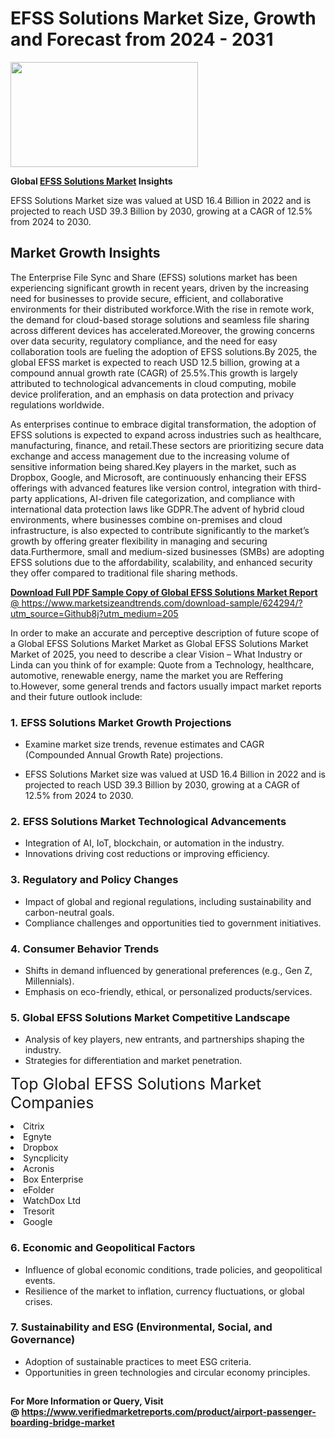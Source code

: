 <H1>EFSS Solutions Market Size, Growth and Forecast from 2024 - 2031</H1><img class="aligncenter size-medium wp-image-584254" src="https://thirdeyenews.in/wp-content/uploads/2024/09/Global-Market-Research-300x168.jpeg" alt="" width="300" height="168" /><p><strong>Global&nbsp;<a href="https://www.marketsizeandtrends.com/download-sample/624294/?utm_source=Github8j?utm_medium=205">EFSS Solutions Market</a> Insights</strong></p><p>EFSS Solutions Market size was valued at USD 16.4 Billion in 2022 and is projected to reach USD 39.3 Billion by 2030, growing at a CAGR of 12.5% from 2024 to 2030.</p><p><h2>Market Growth Insights</h2> <p>The Enterprise File Sync and Share (EFSS) solutions market has been experiencing significant growth in recent years, driven by the increasing need for businesses to provide secure, efficient, and collaborative environments for their distributed workforce.With the rise in remote work, the demand for cloud-based storage solutions and seamless file sharing across different devices has accelerated.Moreover, the growing concerns over data security, regulatory compliance, and the need for easy collaboration tools are fueling the adoption of EFSS solutions.By 2025, the global EFSS market is expected to reach USD 12.5 billion, growing at a compound annual growth rate (CAGR) of 25.5%.This growth is largely attributed to technological advancements in cloud computing, mobile device proliferation, and an emphasis on data protection and privacy regulations worldwide.</p> <p><a href="#download-sample"></a></p> <p>As enterprises continue to embrace digital transformation, the adoption of EFSS solutions is expected to expand across industries such as healthcare, manufacturing, finance, and retail.These sectors are prioritizing secure data exchange and access management due to the increasing volume of sensitive information being shared.Key players in the market, such as Dropbox, Google, and Microsoft, are continuously enhancing their EFSS offerings with advanced features like version control, integration with third-party applications, AI-driven file categorization, and compliance with international data protection laws like GDPR.The advent of hybrid cloud environments, where businesses combine on-premises and cloud infrastructure, is also expected to contribute significantly to the market’s growth by offering greater flexibility in managing and securing data.Furthermore, small and medium-sized businesses (SMBs) are adopting EFSS solutions due to the affordability, scalability, and enhanced security they offer compared to traditional file sharing methods.</p> <p><a href="#get</p><p><span class=""><strong>Download Full PDF Sample Copy of Global EFSS Solutions Market Report</strong> @ <a href="https://www.marketsizeandtrends.com/download-sample/624294/?utm_source=Github8j?utm_medium=205" target="_blank">https://www.marketsizeandtrends.com/download-sample/624294/?utm_source=Github8j?utm_medium=205</a></span></p><p>In order to make an accurate and perceptive description of future scope of a Global&nbsp;EFSS Solutions Market Market as Global&nbsp;EFSS Solutions Market Market of 2025, you need to describe a clear Vision &ndash; What Industry or Linda can you think of for example: Quote from a Technology, healthcare, automotive, renewable energy, name the market you are Reffering to.However, some general trends and factors usually impact market reports and their future outlook include:</p><h3>1.&nbsp;<strong>EFSS Solutions Market Growth Projections</strong></h3><ul><li>Examine market size trends, revenue estimates and CAGR (Compounded Annual Growth Rate) projections.</li><li><p>EFSS Solutions Market size was valued at USD 16.4 Billion in 2022 and is projected to reach USD 39.3 Billion by 2030, growing at a CAGR of 12.5% from 2024 to 2030.</p></li></ul><h3>2.&nbsp;<strong>EFSS Solutions Market Technological Advancements</strong></h3><ul><li>Integration of AI, IoT, blockchain, or automation in the industry.</li><li>Innovations driving cost reductions or improving efficiency.</li></ul><h3>3.&nbsp;<strong>Regulatory and Policy Changes</strong></h3><ul><li>Impact of global and regional regulations, including sustainability and carbon-neutral goals.</li><li>Compliance challenges and opportunities tied to government initiatives.</li></ul><h3>4.&nbsp;<strong>Consumer Behavior Trends</strong></h3><ul><li>Shifts in demand influenced by generational preferences (e.g., Gen Z, Millennials).</li><li>Emphasis on eco-friendly, ethical, or personalized products/services.</li></ul><h3>5.&nbsp;<strong>Global EFSS Solutions Market Competitive Landscape</strong></h3><ul><li>Analysis of key players, new entrants, and partnerships shaping the industry.</li><li>Strategies for differentiation and market penetration.</li></ul><p data-pm-slice="1 1 []"><span style="color: inherit; font-family: inherit; font-size: 25px;">Top Global EFSS Solutions Market Companies</span></p><div class="" data-test-id=""><p><li>Citrix</li><li> Egnyte</li><li> Dropbox</li><li> Syncplicity</li><li> Acronis</li><li> Box Enterprise</li><li> eFolder</li><li> WatchDox Ltd</li><li> Tresorit</li><li> Google</li></p></div><h3>6.&nbsp;<strong>Economic and Geopolitical Factors</strong></h3><ul><li>Influence of global economic conditions, trade policies, and geopolitical events.</li><li>Resilience of the market to inflation, currency fluctuations, or global crises.</li></ul><h3>7.&nbsp;<strong>Sustainability and ESG (Environmental, Social, and Governance)</strong></h3><ul><li>Adoption of sustainable practices to meet ESG criteria.</li><li>Opportunities in green technologies and circular economy principles.</li></ul><h2><strong style="font-size: 14px;">For More Information or Query, Visit @&nbsp;</strong><a style="background-color: #ffffff; font-size: 14px;" href="https://www.marketsizeandtrends.com/report/efss-solutions-market/" target="_blank">https://www.verifiedmarketreports.com/product/airport-passenger-boarding-bridge-market</a></h2>